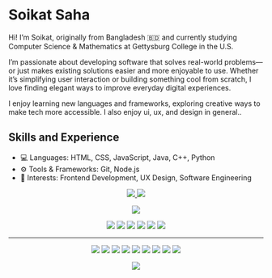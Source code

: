 # Soikat Saha
Hi! I’m Soikat, originally from Bangladesh 🇧🇩 and currently studying Computer Science & Mathematics at Gettysburg College in the U.S.

I’m passionate about developing software that solves real-world problems—or just makes existing solutions easier and more enjoyable to use. Whether it’s simplifying user interaction or building something cool from scratch, I love finding elegant ways to improve everyday digital experiences.

I enjoy learning new languages and frameworks, exploring creative ways to make tech more accessible. I also enjoy ui, ux, and design in general.. 

## Skills and Experience
* 💻 Languages: HTML, CSS, JavaScript, Java, C++, Python
* ⚙️ Tools & Frameworks: Git, Node.js
* 🎨 Interests: Frontend Development, UX Design, Software Engineering


<p align=center>
  <a href="https://github.com/soikat27">
    <img src="https://badges.pufler.dev/visits/soikat27/soikat27?style=flat-square&color=black&logo=github">
  </a>
  <a href="https://github.com/soikat27?tab=repositories">
    <img src="https://badges.pufler.dev/repos/soikat27?style=flat-square&color=black&logo=github">
  </a>
</p>
<p align="center">
<a href="https://github.com/soikat27"><img src="https://img.shields.io/github/followers/soikat27?style=social"></a>
</p>
<p align="center">
<img src="https://img.shields.io/badge/Robotics-brown"> <img src="https://img.shields.io/badge/Machine Learning-green"> <img src="https://img.shields.io/badge/Deep Learning-red"> <img src="https://img.shields.io/badge/Computer Vision-magenta"> <img src="https://img.shields.io/badge/Natural Language Processing-yellow"> <img src="https://img.shields.io/badge/Reinforcement Learning-blue"> 
</p>
<hr>
<p align="center">
<img src="https://img.shields.io/badge/TensorFlow%20-%23FF6F00.svg?&style=for-the-badge&logo=TensorFlow&logoColor=white" /> <img src="https://img.shields.io/badge/Keras%20-%23D00000.svg?&style=for-the-badge&logo=Keras&logoColor=white"/> <img src="https://img.shields.io/badge/javascript%20-%23323330.svg?&style=for-the-badge&logo=javascript&logoColor=%23F7DF1E"/> <img src="https://img.shields.io/badge/html5%20-%23E34F26.svg?&style=for-the-badge&logo=html5&logoColor=white"/> <img src="https://img.shields.io/badge/css3%20-%231572B6.svg?&style=for-the-badge&logo=css3&logoColor=white"/> <img src="https://img.shields.io/badge/python%20-%2314354C.svg?&style=for-the-badge&logo=python&logoColor=white"/> <img src="https://img.shields.io/badge/c++%20-%2300599C.svg?&style=for-the-badge&logo=c%2B%2B&ogoColor=white"/> <img src="https://img.shields.io/badge/git%20-%23F05033.svg?&style=for-the-badge&logo=git&logoColor=white"/> <img src="https://img.shields.io/badge/github%20-%23121011.svg?&style=for-the-badge&logo=github&logoColor=white"/>
</p>

<p align=center>  
  <img align=center src="https://github-readme-stats.vercel.app/api?username=soikat27&show_icons=true&theme=radical">
</p>
